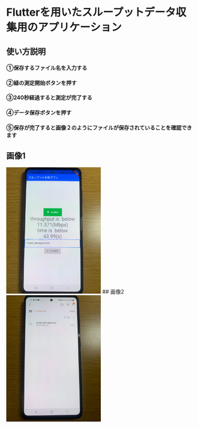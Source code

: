 # Flutterを用いたスループットデータ収集用のアプリケーション
## 使い方説明
#### ①保存するファイル名を入力する<br>
#### ②緑の測定開始ボタンを押す<br>
#### ③240秒経過すると測定が完了する<br>
#### ④データ保存ボタンを押す<br>
#### ⑤保存が完了すると画像２のようにファイルが保存されていることを確認できます<br>
## 画像1
<img src="https://github.com/sanoyuuto/sano_flutter/blob/master/screen1.jpg" width="50%" />
## 画像2
<img src="https://github.com/sanoyuuto/sano_flutter/blob/master/screen2.jpg" width="50%" />


